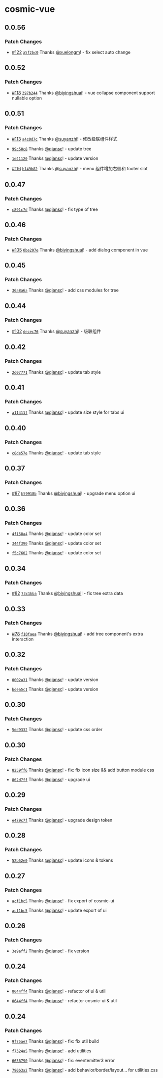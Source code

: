 # cosmic-vue

## 0.0.56

### Patch Changes

-   [#122](https://github.com/design-to-release/cosmic-design/pull/122) [`a5f2bc0`](https://github.com/design-to-release/cosmic-design/commit/a5f2bc025ca788fb2b0e672998bb5f197d3fd1ff) Thanks [@xuelongm](https://github.com/xuelongm)! - fix select auto change

## 0.0.52

### Patch Changes

-   [#118](https://github.com/design-to-release/cosmic-design/pull/118) [`397b244`](https://github.com/design-to-release/cosmic-design/commit/397b244ef8cb2741de5ce4ad599f8f6055520d2c) Thanks [@biyingshuai](https://github.com/biyingshuai)! - vue collapse component support nullable option

## 0.0.51

### Patch Changes

-   [#113](https://github.com/design-to-release/cosmic-design/pull/113) [`a4c0d7c`](https://github.com/design-to-release/cosmic-design/commit/a4c0d7c8bc92d371fb128a3c66364f11ebaccf63) Thanks [@suyanzhi](https://github.com/suyanzhi)! - 修改级联组件样式

*   [`99c50c8`](https://github.com/design-to-release/cosmic-design/commit/99c50c8c7b045319ab1c60336c4b6b451faca858) Thanks [@qiansc](https://github.com/qiansc)! - update tree

-   [`1e41120`](https://github.com/design-to-release/cosmic-design/commit/1e411203b4586aeb86eb7c7bbbcb222671a63e37) Thanks [@qiansc](https://github.com/qiansc)! - update version

*   [#116](https://github.com/design-to-release/cosmic-design/pull/116) [`b149b82`](https://github.com/design-to-release/cosmic-design/commit/b149b8223375f0d6e83df6873799873ec1ae3f23) Thanks [@suyanzhi](https://github.com/suyanzhi)! - menu 组件增加右侧和 footer slot

## 0.0.47

### Patch Changes

-   [`c891c7d`](https://github.com/design-to-release/cosmic-design/commit/c891c7dc12cf94ce57399876c3769ae523db725d) Thanks [@qiansc](https://github.com/qiansc)! - fix type of tree

## 0.0.46

### Patch Changes

-   [#105](https://github.com/design-to-release/cosmic-design/pull/105) [`0be207e`](https://github.com/design-to-release/cosmic-design/commit/0be207e9e43dfa718fa7dc21b7c124c6709a3250) Thanks [@biyingshuai](https://github.com/biyingshuai)! - add dialog component in vue

## 0.0.45

### Patch Changes

-   [`36a8a6a`](https://github.com/design-to-release/cosmic-design/commit/36a8a6a47f211560c50bf72225599a0945395af6) Thanks [@qiansc](https://github.com/qiansc)! - add css modules for tree

## 0.0.44

### Patch Changes

-   [#102](https://github.com/design-to-release/cosmic-design/pull/102) [`decec76`](https://github.com/design-to-release/cosmic-design/commit/decec7635a81ce74116b8596f9f4360080c98f51) Thanks [@suyanzhi](https://github.com/suyanzhi)! - 级联组件

## 0.0.42

### Patch Changes

-   [`2d07771`](https://github.com/design-to-release/cosmic-design/commit/2d07771ba9ce160a5624603449060aea21f4d4b2) Thanks [@qiansc](https://github.com/qiansc)! - update tab style

## 0.0.41

### Patch Changes

-   [`a11411f`](https://github.com/design-to-release/cosmic-design/commit/a11411f24edcc72fea03dd846d8a88ac6087c9ad) Thanks [@qiansc](https://github.com/qiansc)! - update size style for tabs ui

## 0.0.40

### Patch Changes

-   [`c8de57e`](https://github.com/design-to-release/cosmic-design/commit/c8de57e169a3c2f504b5c5c4896650f5dd80aa29) Thanks [@qiansc](https://github.com/qiansc)! - update tab style

## 0.0.37

### Patch Changes

-   [#87](https://github.com/design-to-release/cosmic-design/pull/87) [`b59918b`](https://github.com/design-to-release/cosmic-design/commit/b59918b4ecfd7333fff1da141490b5d3defea578) Thanks [@biyingshuai](https://github.com/biyingshuai)! - upgrade menu option ui

## 0.0.36

### Patch Changes

-   [`4f158a4`](https://github.com/design-to-release/cosmic-design/commit/4f158a4b396e836de8cb09ccc3615ccb64571d3b) Thanks [@qiansc](https://github.com/qiansc)! - update color set

*   [`344f390`](https://github.com/design-to-release/cosmic-design/commit/344f3900bc66dd1041b5129b655f5de428ac9308) Thanks [@qiansc](https://github.com/qiansc)! - update color set

-   [`f5c7602`](https://github.com/design-to-release/cosmic-design/commit/f5c7602b485d10661dc68d77c925b13830d0cae4) Thanks [@qiansc](https://github.com/qiansc)! - update color set

## 0.0.34

### Patch Changes

-   [#82](https://github.com/design-to-release/cosmic-design/pull/82) [`73c1bba`](https://github.com/design-to-release/cosmic-design/commit/73c1bbab82c0959e084aa843068bf069402ead28) Thanks [@biyingshuai](https://github.com/biyingshuai)! - fix tree extra data

## 0.0.33

### Patch Changes

-   [#78](https://github.com/design-to-release/cosmic-design/pull/78) [`f10faea`](https://github.com/design-to-release/cosmic-design/commit/f10faea2e58a069511ac0e051659f8a53ebe3231) Thanks [@biyingshuai](https://github.com/biyingshuai)! - add tree component's extra interaction

## 0.0.32

### Patch Changes

-   [`0002a31`](https://github.com/design-to-release/cosmic-design/commit/0002a311902e7f1f1c3a6c9644c87888c5dbe36f) Thanks [@qiansc](https://github.com/qiansc)! - update version

*   [`bdea5c1`](https://github.com/design-to-release/cosmic-design/commit/bdea5c1b5294db503516f6b451b780770dd3d15f) Thanks [@qiansc](https://github.com/qiansc)! - update version

## 0.0.30

### Patch Changes

-   [`5dd9332`](https://github.com/design-to-release/cosmic-design/commit/5dd93322e6c67b3ff361b97630522bf51d60fa08) Thanks [@qiansc](https://github.com/qiansc)! - update css order

## 0.0.30

### Patch Changes

-   [`8259ff6`](https://github.com/design-to-release/cosmic-design/commit/8259ff63cd562add2215d0fdde0f678bfab3ad3a) Thanks [@qiansc](https://github.com/qiansc)! - fix: fix icon size && add button module css

*   [`862d7ff`](https://github.com/design-to-release/cosmic-design/commit/862d7ff9ee13d4e696af255cfe011e39c9172149) Thanks [@qiansc](https://github.com/qiansc)! - upgrade ui

## 0.0.29

### Patch Changes

-   [`e479c7f`](https://github.com/design-to-release/cosmic-design/commit/e479c7fda2a814dbad653dd9718006e56e85c65d) Thanks [@qiansc](https://github.com/qiansc)! - upgrade design token

## 0.0.28

### Patch Changes

-   [`52b52e0`](https://github.com/design-to-release/cosmic-design/commit/52b52e056014f269f6c002f172d9a80ee4727bb2) Thanks [@qiansc](https://github.com/qiansc)! - update icons & tokens

## 0.0.27

### Patch Changes

-   [`acf1bc5`](https://github.com/design-to-release/cosmic-design/commit/acf1bc573034de7aa29d0cea3c5077a3105d4efc) Thanks [@qiansc](https://github.com/qiansc)! - fix export of cosmic-ui

*   [`acf1bc5`](https://github.com/design-to-release/cosmic-design/commit/acf1bc573034de7aa29d0cea3c5077a3105d4efc) Thanks [@qiansc](https://github.com/qiansc)! - update export of ui

## 0.0.26

### Patch Changes

-   [`3e9aff2`](https://github.com/design-to-release/cosmic-design/commit/3e9aff20e97e07c6b36e48461947187c3ae44b40) Thanks [@qiansc](https://github.com/qiansc)! - fix version

## 0.0.24

### Patch Changes

-   [`0644ff4`](https://github.com/design-to-release/cosmic-design/commit/0644ff47be777e519a891cedeb2ae7d594aa693f) Thanks [@qiansc](https://github.com/qiansc)! - refactor of ui & util

*   [`0644ff4`](https://github.com/design-to-release/cosmic-design/commit/0644ff47be777e519a891cedeb2ae7d594aa693f) Thanks [@qiansc](https://github.com/qiansc)! - refactor cosmic-ui & util

## 0.0.24

### Patch Changes

-   [`9f75ae7`](https://github.com/design-to-release/cosmic-design/commit/9f75ae78bc165f2aa251098bc3e996a1e3c1e170) Thanks [@qiansc](https://github.com/qiansc)! - fix: fix util build

*   [`f7324a5`](https://github.com/design-to-release/cosmic-design/commit/f7324a55c34c8d51b1a464bfbcda182dfc427d8e) Thanks [@qiansc](https://github.com/qiansc)! - add utilities

-   [`6656790`](https://github.com/design-to-release/cosmic-design/commit/6656790b99a160bab290c88e72cf65f90e6a8dd4) Thanks [@qiansc](https://github.com/qiansc)! - fix: eventemitter3 error

*   [`790b3a2`](https://github.com/design-to-release/cosmic-design/commit/790b3a2aab16b8c194a816175ed92c8d546a1f9b) Thanks [@qiansc](https://github.com/qiansc)! - add behavior/border/layout... for utilities.css

